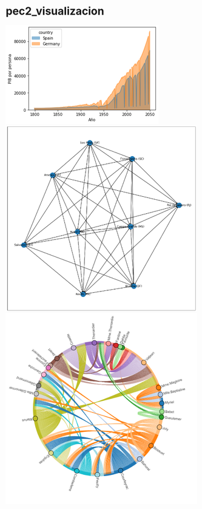 # pec2_visualizacion
![alt text](areas2.png)
![alt text](grafo.png)
![alt text](diagrama_cuerdas.png)
